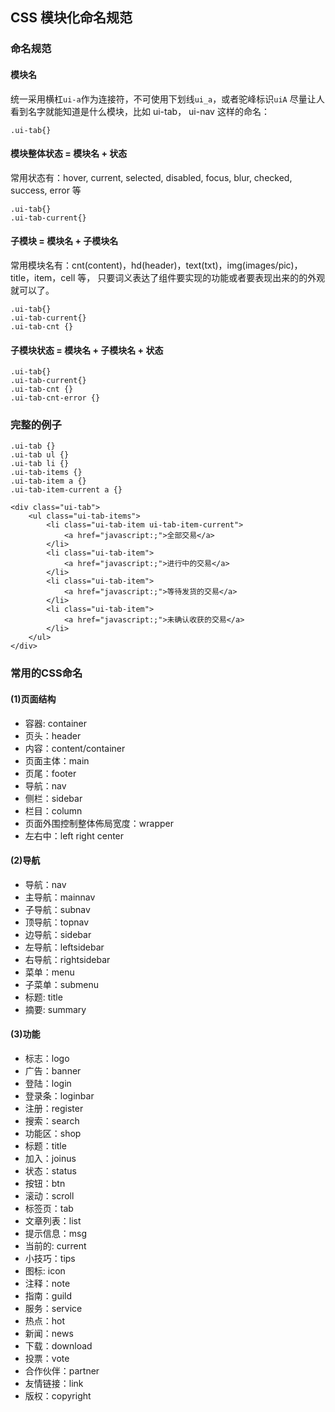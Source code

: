 CSS 模块化命名规范
----

### 命名规范
#### 模块名
统一采用横杠`ui-a`作为连接符，不可使用下划线`ui_a`，或者驼峰标识`uiA`
尽量让人看到名字就能知道是什么模块，比如 ui-tab， ui-nav 这样的命名：

```
.ui-tab{}
```

#### 模块整体状态 = 模块名 + 状态
常用状态有：hover, current, selected, disabled, focus, blur, checked, success, error 等

```
.ui-tab{}
.ui-tab-current{}
```
#### 子模块 = 模块名 + 子模块名
常用模块名有：cnt(content)，hd(header)，text(txt)，img(images/pic)，title，item，cell 等， 只要词义表达了组件要实现的功能或者要表现出来的的外观就可以了。

```
.ui-tab{}
.ui-tab-current{}
.ui-tab-cnt {}
```

#### 子模块状态 = 模块名 + 子模块名 + 状态

```
.ui-tab{}
.ui-tab-current{}
.ui-tab-cnt {}
.ui-tab-cnt-error {}
```

### 完整的例子

```
.ui-tab {}
.ui-tab ul {}
.ui-tab li {}
.ui-tab-items {}
.ui-tab-item a {}
.ui-tab-item-current a {}
```

```
<div class="ui-tab">
    <ul class="ui-tab-items">
        <li class="ui-tab-item ui-tab-item-current">
            <a href="javascript:;">全部交易</a>
        </li>
        <li class="ui-tab-item">
            <a href="javascript:;">进行中的交易</a>
        </li>
        <li class="ui-tab-item">
            <a href="javascript:;">等待发货的交易</a>
        </li>
        <li class="ui-tab-item">
            <a href="javascript:;">未确认收获的交易</a>
        </li>
    </ul>
</div>
```

### 常用的CSS命名
#### (1)页面结构
- 容器: container
- 页头：header
- 内容：content/container
- 页面主体：main
- 页尾：footer
- 导航：nav
- 侧栏：sidebar
- 栏目：column
- 页面外围控制整体佈局宽度：wrapper
- 左右中：left right center
#### (2)导航
- 导航：nav
- 主导航：mainnav
- 子导航：subnav
- 顶导航：topnav
- 边导航：sidebar
- 左导航：leftsidebar
- 右导航：rightsidebar
- 菜单：menu
- 子菜单：submenu
- 标题: title
- 摘要: summary
#### (3)功能
- 标志：logo
- 广告：banner
- 登陆：login
- 登录条：loginbar
- 注册：register
- 搜索：search
- 功能区：shop
- 标题：title
- 加入：joinus
- 状态：status
- 按钮：btn
- 滚动：scroll
- 标签页：tab
- 文章列表：list
- 提示信息：msg
- 当前的: current
- 小技巧：tips
- 图标: icon
- 注释：note
- 指南：guild
- 服务：service
- 热点：hot
- 新闻：news
- 下载：download
- 投票：vote
- 合作伙伴：partner
- 友情链接：link
- 版权：copyright
